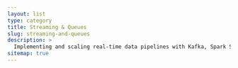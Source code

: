 ```yaml
---
layout: list
type: category
title: Streaming & Queues
slug: streaming-and-queues
description: >
  Implementing and scaling real-time data pipelines with Kafka, Spark Streaming, <br>Redis, and related technologies.
sitemap: true
---
```

